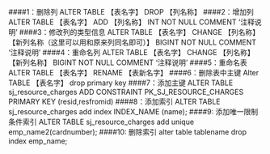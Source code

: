 ####1：删除列
    ALTER TABLE 【表名字】 DROP 【列名称】
####2：增加列
    ALTER TABLE 【表名字】 ADD 【列名称】 INT NOT NULL COMMENT ‘注释说明’
####3：修改列的类型信息
    ALTER TABLE 【表名字】 CHANGE 【列名称】【新列名称（这里可以用和原来列同名即可）】 BIGINT NOT NULL COMMENT ‘注释说明’
####4：重命名列
    ALTER TABLE 【表名字】 CHANGE 【列名称】【新列名称】 BIGINT NOT NULL COMMENT ‘注释说明’
####5：重命名表
    ALTER TABLE 【表名字】 RENAME 【表新名字】
####6：删除表中主键
    Alter TABLE 【表名字】 drop primary key
####7：添加主键
    ALTER TABLE sj_resource_charges ADD CONSTRAINT PK_SJ_RESOURCE_CHARGES PRIMARY KEY (resid,resfromid)
####8：添加索引
    ALTER TABLE sj_resource_charges add index INDEX_NAME (name);
####9: 添加唯一限制条件索引
    ALTER TABLE sj_resource_charges add unique emp_name2(cardnumber);
####10: 删除索引 
    alter table tablename drop index emp_name;